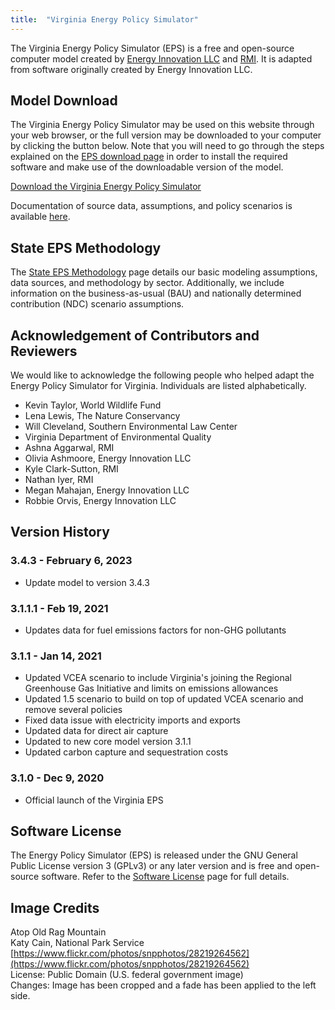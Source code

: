 ```yaml
---
title:  "Virginia Energy Policy Simulator"
---
```


The Virginia Energy Policy Simulator (EPS) is a free and open-source computer model created by [Energy Innovation LLC](https://energyinnovation.org/) and [RMI](https://rmi.org/).  It is adapted from software originally created by Energy Innovation LLC.

## Model Download

The Virginia Energy Policy Simulator may be used on this website through your web browser, or the full version may be downloaded to your computer by clicking the button below.  Note that you will need to go through the steps explained on the [EPS download page](../download) in order to install the required software and make use of the downloadable version of the model.

<p><a href="https://github.com/EnergyInnovation/eps-virginia/archive/3.4.3.zip" class="btn">Download the Virginia Energy Policy Simulator</a></p>

Documentation of source data, assumptions, and policy scenarios is available [here](https://github.com/EnergyInnovation/eps-virginia/raw/main/Virginia%20EPS%20Scenario%20Assumptions.pdf).

## State EPS Methodology

The [State EPS Methodology](../state-eps-methodology) page details our basic modeling assumptions, data sources, and methodology by sector. Additionally, we include information on the business-as-usual (BAU) and nationally determined contribution (NDC) scenario assumptions.

## Acknowledgement of Contributors and Reviewers

We would like to acknowledge the following people who helped adapt the Energy Policy Simulator for Virginia.  Individuals are listed alphabetically.

* Kevin Taylor, World Wildlife Fund
* Lena Lewis, The Nature Conservancy
* Will Cleveland, Southern Environmental Law Center
* Virginia Department of Environmental Quality
* Ashna Aggarwal, RMI
* Olivia Ashmoore, Energy Innovation LLC
* Kyle Clark-Sutton, RMI
* Nathan Iyer, RMI
* Megan Mahajan, Energy Innovation LLC
* Robbie Orvis, Energy Innovation LLC

## Version History

### **3.4.3 - February 6, 2023**

* Update model to version 3.4.3

### **3.1.1.1 - Feb 19, 2021**

* Updates data for fuel emissions factors for non-GHG pollutants

### **3.1.1 - Jan 14, 2021**

* Updated VCEA scenario to include Virginia's joining the Regional Greenhouse Gas Initiative and limits on emissions allowances
* Updated 1.5 scenario to build on top of updated VCEA scenario and remove several policies
* Fixed data issue with electricity imports and exports
* Updated data for direct air capture
* Updated to new core model version 3.1.1
* Updated carbon capture and sequestration costs

### **3.1.0 - Dec 9, 2020**

* Official launch of the Virginia EPS

## Software License

The Energy Policy Simulator (EPS) is released under the GNU General Public License version 3 (GPLv3) or any later version and is free and open-source software.  Refer to the [Software License](../software-license) page for full details.

## Image Credits
Atop Old Rag Mountain<br/>
Katy Cain, National Park Service<br/>
[https://www.flickr.com/photos/snpphotos/28219264562](https://www.flickr.com/photos/snpphotos/28219264562)<br/>
License: Public Domain (U.S. federal government image)<br/>
Changes: Image has been cropped and a fade has been applied to the left side.<br/>
